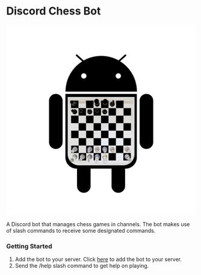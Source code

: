 # Discord Chess Bot

![Chess bot logo](/images/chess-bot.png)

A Discord bot that manages chess games in channels. The bot makes use of slash commands to receive some designated commands.

### Getting Started

1. Add the bot to your server. Click [here](https://discord.com/api/oauth2/authorize?client_id=909710495727095838&permissions=311385132032&scope=bot%20applications.commands) to add the bot to your server.
2. Send the /help slash command to get help on playing.
